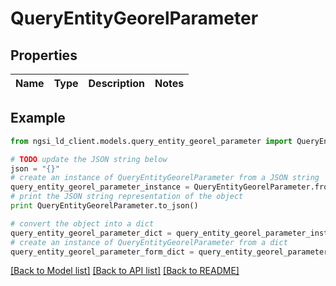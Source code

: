 # QueryEntityGeorelParameter


## Properties

Name | Type | Description | Notes
------------ | ------------- | ------------- | -------------

## Example

```python
from ngsi_ld_client.models.query_entity_georel_parameter import QueryEntityGeorelParameter

# TODO update the JSON string below
json = "{}"
# create an instance of QueryEntityGeorelParameter from a JSON string
query_entity_georel_parameter_instance = QueryEntityGeorelParameter.from_json(json)
# print the JSON string representation of the object
print QueryEntityGeorelParameter.to_json()

# convert the object into a dict
query_entity_georel_parameter_dict = query_entity_georel_parameter_instance.to_dict()
# create an instance of QueryEntityGeorelParameter from a dict
query_entity_georel_parameter_form_dict = query_entity_georel_parameter.from_dict(query_entity_georel_parameter_dict)
```
[[Back to Model list]](../README.md#documentation-for-models) [[Back to API list]](../README.md#documentation-for-api-endpoints) [[Back to README]](../README.md)


